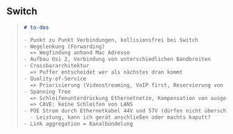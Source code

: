 ## Switch

> ```md
> # to-dos
>
> - Punkt zu Punkt Verbindungen, kollisionsfrei bei Switch
> - Wegelenkung (Forwarding)
>   => Wegfindung anhand Mac Adresse
> - Aufbau Osi 2, Verbindung von unterschiedlichen Bandbreiten
> - Crossbararchitektur
>   => Puffer entscheidet wer als nächstes dran kommt
> - Quality-of-Service
>   => Priorisierung (Videostreaming, VoIP first, Reservierung von Bandbreite)
> - Spanning Tree
>   => Schleifenunterdrückung Ethernetnetze, Kompensation von ausgefallenen LANS
>   => CAVE: keine Schleifen von LANS
> - POE Strom durch Ethernetkabel 44V und 57V (dürfen nicht überschritten werden)
>   - Leistung, kann ich gerät anschließen oder machts kaputt?
> - Link aggregation = Kanalbündelung
> ```
